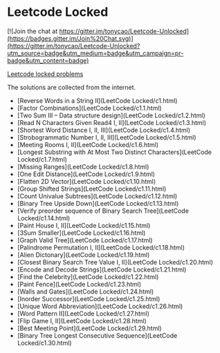Leetcode Locked
=======

[![Join the chat at https://gitter.im/tonycao/Leetcode-Unlocked](https://badges.gitter.im/Join%20Chat.svg)](https://gitter.im/tonycao/Leetcode-Unlocked?utm_source=badge&utm_medium=badge&utm_campaign=pr-badge&utm_content=badge)

[Leetcode locked problems](https://leetcode.com/problemset/algorithms/)

The solutions are collected from the internet.

* [Reverse Words in a String II](LeetCode Locked/c1.html)
* [Factor Combinations](LeetCode Locked/c1.1.html)
* [Two Sum III – Data structure design](LeetCode Locked/c1.2.html)
* [Read N Characters Given Read4 I, II](LeetCode Locked/c1.3.html)
* [Shortest Word Distance I, II, III](LeetCode Locked/c1.4.html)
* [Strobogrammatic Number I, II, III](LeetCode Locked/c1.5.html)
* [Meeting Rooms I, II](LeetCode Locked/c1.6.html)
* [Longest Substring with At Most Two Distinct Characters](LeetCode Locked/c1.7.html)
* [Missing Ranges](LeetCode Locked/c1.8.html)
* [One Edit Distance](LeetCode Locked/c1.9.html)
* [Flatten 2D Vector](LeetCode Locked/c1.10.html)
* [Group Shifted Strings](LeetCode Locked/c1.11.html)
* [Count Univalue Subtrees](LeetCode Locked/c1.12.html)
* [Binary Tree Upside Down](LeetCode Locked/c1.13.html)
* [Verify preorder sequence of Binary Search Tree](LeetCode Locked/c1.14.html)
* [Paint House I, II](LeetCode Locked/c1.15.html)
* [3Sum Smaller](LeetCode Locked/c1.16.html)
* [Graph Valid Tree](LeetCode Locked/c1.17.html)
* [Palindrome Permutation I, II](LeetCode Locked/c1.18.html)
* [Alien Dictonary](LeetCode Locked/c1.19.html)
* [Closest Binary Search Tree Value I, II](LeetCode Locked/c1.20.html)
* [Encode and Decode Strings](LeetCode Locked/c1.21.html)
* [Find the Celebrity](LeetCode Locked/c1.22.html)
* [Paint Fence](LeetCode Locked/c1.23.html)
* [Walls and Gates](LeetCode Locked/c1.24.html)
* [Inorder Successor](LeetCode Locked/c1.25.html)
* [Unique Word Abbreviation](LeetCode Locked/c1.26.html)
* [Word Pattern II](LeetCode Locked/c1.27.html)
* [Flip Game I, II](LeetCode Locked/c1.28.html)
* [Best Meeting Point](LeetCode Locked/c1.29.html)
* [Binary Tree Longest Consecutive Sequence](LeetCode Locked/c1.30.html)
